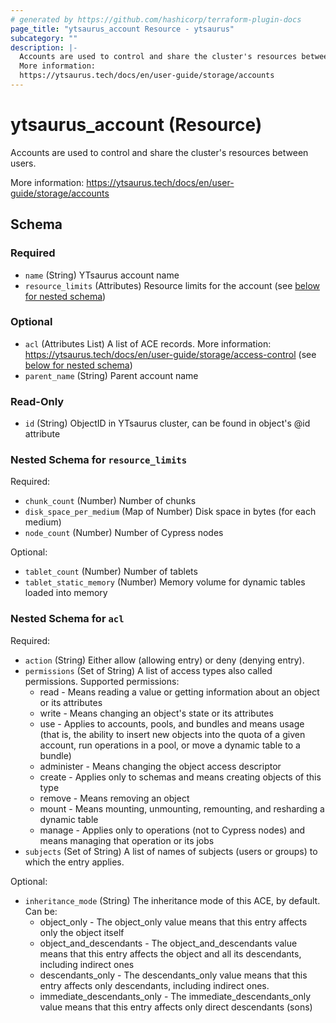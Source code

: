 ```yaml
---
# generated by https://github.com/hashicorp/terraform-plugin-docs
page_title: "ytsaurus_account Resource - ytsaurus"
subcategory: ""
description: |-
  Accounts are used to control and share the cluster's resources between users.
  More information:
  https://ytsaurus.tech/docs/en/user-guide/storage/accounts
---
```


# ytsaurus_account (Resource)

Accounts are used to control and share the cluster's resources between users.

More information:
https://ytsaurus.tech/docs/en/user-guide/storage/accounts



<!-- schema generated by tfplugindocs -->
## Schema

### Required

- `name` (String) YTsaurus account name
- `resource_limits` (Attributes) Resource limits for the account (see [below for nested schema](#nestedatt--resource_limits))

### Optional

- `acl` (Attributes List) A list of ACE records. More information: https://ytsaurus.tech/docs/en/user-guide/storage/access-control (see [below for nested schema](#nestedatt--acl))
- `parent_name` (String) Parent account name

### Read-Only

- `id` (String) ObjectID in YTsaurus cluster, can be found in object's @id attribute

<a id="nestedatt--resource_limits"></a>
### Nested Schema for `resource_limits`

Required:

- `chunk_count` (Number) Number of chunks
- `disk_space_per_medium` (Map of Number) Disk space in bytes (for each medium)
- `node_count` (Number) Number of Cypress nodes

Optional:

- `tablet_count` (Number) Number of tablets
- `tablet_static_memory` (Number) Memory volume for dynamic tables loaded into memory


<a id="nestedatt--acl"></a>
### Nested Schema for `acl`

Required:

- `action` (String) Either allow (allowing entry) or deny (denying entry).
- `permissions` (Set of String) A list of access types also called permissions.
Supported permissions:
  - read - Means reading a value or getting information about an object or its attributes
  - write - Means changing an object's state or its attributes
  - use - Applies to accounts, pools, and bundles and means usage (that is, the ability to insert new objects into the quota of a given account, run operations in a pool, or move a dynamic table to a bundle)
  - administer - Means changing the object access descriptor
  - create - Applies only to schemas and means creating objects of this type
  - remove - Means removing an object
  - mount - Means mounting, unmounting, remounting, and resharding a dynamic table
  - manage - Applies only to operations (not to Cypress nodes) and means managing that operation or its jobs
- `subjects` (Set of String) A list of names of subjects (users or groups) to which the entry applies.

Optional:

- `inheritance_mode` (String) The inheritance mode of this ACE, by default.
Can be:
  - object_only - The object_only value means that this entry affects only the object itself
  - object_and_descendants - The object_and_descendants value means that this entry affects the object and all its descendants, including indirect ones
  - descendants_only - The descendants_only value means that this entry affects only descendants, including indirect ones. 
  - immediate_descendants_only - The immediate_descendants_only value means that this entry affects only direct descendants (sons)


